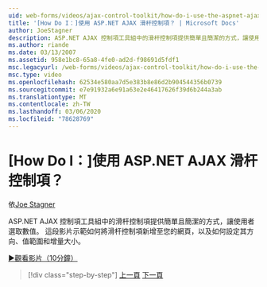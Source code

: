 ```yaml
---
uid: web-forms/videos/ajax-control-toolkit/how-do-i-use-the-aspnet-ajax-slider-control
title: '[How Do I：]使用 ASP.NET AJAX 滑杆控制項？ | Microsoft Docs'
author: JoeStagner
description: ASP.NET AJAX 控制項工具組中的滑杆控制項提供簡單且簡潔的方式，讓使用者選取數值。 這部影片示範如何進行 ad 。
ms.author: riande
ms.date: 03/13/2007
ms.assetid: 958e1bc8-65a8-4fe0-ad2d-f98691d5fdf1
msc.legacyurl: /web-forms/videos/ajax-control-toolkit/how-do-i-use-the-aspnet-ajax-slider-control
msc.type: video
ms.openlocfilehash: 62534e580aa7d5e383b8e86d2b904544356b0739
ms.sourcegitcommit: e7e91932a6e91a63e2e46417626f39d6b244a3ab
ms.translationtype: MT
ms.contentlocale: zh-TW
ms.lasthandoff: 03/06/2020
ms.locfileid: "78628769"
---
```

# <a name="how-do-i-use-the-aspnet-ajax-slider-control"></a>[How Do I：]使用 ASP.NET AJAX 滑杆控制項？

依[Joe Stagner](https://github.com/JoeStagner)

ASP.NET AJAX 控制項工具組中的滑杆控制項提供簡單且簡潔的方式，讓使用者選取數值。 這段影片示範如何將滑杆控制項新增至您的網頁，以及如何設定其方向、值範圍和增量大小。

[&#9654;觀看影片（10分鐘）](https://channel9.msdn.com/Blogs/ASP-NET-Site-Videos/how-do-i-use-the-aspnet-ajax-slider-control)

> [!div class="step-by-step"]
> [上一頁](how-do-i-use-the-aspnet-ajax-confirmbutton-extender.md)
> [下一頁](how-do-i-use-the-aspnet-ajax-autocomplete-control.md)
